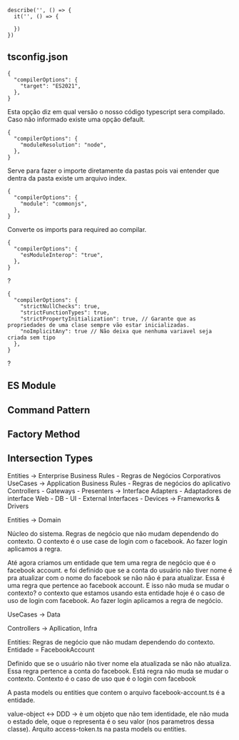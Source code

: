 ```
describe('', () => {
  it('', () => {

  })
})

```

## tsconfig.json

```
{
  "compilerOptions": {
    "target": "ES2021",
  },
}
```

Esta opção diz em qual versão o nosso código typescript sera compilado. Caso não informado existe uma opção default.

```
{
  "compilerOptions": {
    "moduleResolution": "node",
  },
}
```

Serve para fazer o importe diretamente da pastas pois vai entender que dentra da pasta existe um arquivo index.

```
{
  "compilerOptions": {
    "module": "commonjs",
  },
}
```

Converte os imports para required ao compilar.

```
{
  "compilerOptions": {
    "esModuleInterop": "true",
  },
}
```

?

```
{
  "compilerOptions": {
    "strictNullChecks": true,
    "strictFunctionTypes": true,
    "strictPropertyInitialization": true, // Garante que as propriedades de uma clase sempre vão estar inicializadas.
    "noImplicitAny": true // Não deixa que nenhuma variavel seja criada sem tipo
  },
}
```

?

## ES Module

## Command Pattern
## Factory Method
## Intersection Types

Entities -> Enterprise Business Rules - Regras de Negócios Corporativos
UseCases -> Application Business Rules - Regras de negócios do aplicativo
Controllers - Gateways - Presenters -> Interface Adapters - Adaptadores de interface
Web - DB - UI - External Interfaces - Devices -> Frameworks & Drivers

Entities -> Domain

Núcleo do sistema. Regras de negócio que não mudam dependendo do contexto. O contexto é o use case de login com o facebook.
Ao fazer login aplicamos a regra.

Até agora criamos um entidade que tem uma regra de negócio que é o facebook account. e foi definido que se a conta do usuário
não tiver nome é pra atualizar com o nome do facebook se não não é para atualizar. Essa é uma regra que pertence ao facebook account. E isso não muda se mudar o contexto? o contexto que estamos usando esta entidade hoje é o caso de uso de login com facebook. Ao fazer login aplicamos a regra de negócio.

UseCases -> Data

Controllers -> Apllication, Infra

Entities: Regras de negócio que não mudam dependendo do contexto.
Entidade = FacebookAccount

Definido que se o usuário não tiver nome ela atualizada se não não atualiza. Essa regra pertence a conta do facebook.
Está regra não muda se mudar o contexto.
Contexto é o caso de uso que é o login com facebook

A pasta models ou entities que contem o arquivo facebook-account.ts é a entidade.

value-object <-> DDD -> è um objeto que não tem identidade, ele não muda o estado dele, oque o representa é o seu valor (nos parametros dessa classe). Arquito access-token.ts na pasta models ou entities.
